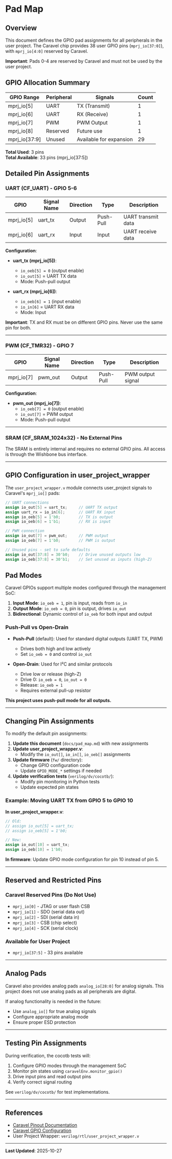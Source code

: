 # Pad Map

## Overview

This document defines the GPIO pad assignments for all peripherals in the user project. The Caravel chip provides 38 user GPIO pins (`mprj_io[37:0]`), with `mprj_io[4:0]` reserved by Caravel.

**Important**: Pads 0-4 are reserved by Caravel and must not be used by the user project.

## GPIO Allocation Summary

| GPIO Range  | Peripheral | Signals                | Count |
|-------------|------------|------------------------|-------|
| mprj_io[5]  | UART       | TX (Transmit)          | 1     |
| mprj_io[6]  | UART       | RX (Receive)           | 1     |
| mprj_io[7]  | PWM        | PWM Output             | 1     |
| mprj_io[8]  | Reserved   | Future use             | 1     |
| mprj_io[37:9] | Unused   | Available for expansion| 29    |

**Total Used**: 3 pins  
**Total Available**: 33 pins (mprj_io[37:5])

## Detailed Pin Assignments

### UART (CF_UART) - GPIO 5-6

| GPIO      | Signal Name | Direction | Type      | Description                    |
|-----------|-------------|-----------|-----------|--------------------------------|
| mprj_io[5]| uart_tx     | Output    | Push-Pull | UART transmit data             |
| mprj_io[6]| uart_rx     | Input     | Input     | UART receive data              |

**Configuration**:
- **uart_tx (mprj_io[5])**:
  - `io_oeb[5] = 0` (output enable)
  - `io_out[5]` = UART TX data
  - Mode: Push-pull output
  
- **uart_rx (mprj_io[6])**:
  - `io_oeb[6] = 1` (input enable)
  - `io_in[6]` = UART RX data
  - Mode: Input

**Important**: TX and RX must be on different GPIO pins. Never use the same pin for both.

---

### PWM (CF_TMR32) - GPIO 7

| GPIO      | Signal Name | Direction | Type      | Description                    |
|-----------|-------------|-----------|-----------|--------------------------------|
| mprj_io[7]| pwm_out     | Output    | Push-Pull | PWM output signal              |

**Configuration**:
- **pwm_out (mprj_io[7])**:
  - `io_oeb[7] = 0` (output enable)
  - `io_out[7]` = PWM output
  - Mode: Push-pull output

---

### SRAM (CF_SRAM_1024x32) - No External Pins

The SRAM is entirely internal and requires no external GPIO pins. All access is through the Wishbone bus interface.

---

## GPIO Configuration in user_project_wrapper

The `user_project_wrapper.v` module connects user_project signals to Caravel's `mprj_io[]` pads:

```verilog
// UART connections
assign io_out[5] = uart_tx;     // UART TX output
assign uart_rx = io_in[6];      // UART RX input
assign io_oeb[5] = 1'b0;        // TX is output
assign io_oeb[6] = 1'b1;        // RX is input

// PWM connection
assign io_out[7] = pwm_out;     // PWM output
assign io_oeb[7] = 1'b0;        // PWM is output

// Unused pins - set to safe defaults
assign io_out[37:8] = 30'b0;    // Drive unused outputs low
assign io_oeb[37:8] = 30'b1;    // Set unused as inputs (high-Z)
```

## Pad Modes

Caravel GPIOs support multiple modes configured through the management SoC:

1. **Input Mode**: `io_oeb = 1`, pin is input, reads from `io_in`
2. **Output Mode**: `io_oeb = 0`, pin is output, drives `io_out`
3. **Bidirectional**: Dynamic control of `io_oeb` for both input and output

### Push-Pull vs Open-Drain

- **Push-Pull** (default): Used for standard digital outputs (UART TX, PWM)
  - Drives both high and low actively
  - Set `io_oeb = 0` and control `io_out`

- **Open-Drain**: Used for I²C and similar protocols
  - Drive low or release (high-Z)
  - Drive 0: `io_oeb = 0`, `io_out = 0`
  - Release: `io_oeb = 1`
  - Requires external pull-up resistor

**This project uses push-pull mode for all outputs.**

---

## Changing Pin Assignments

To modify the default pin assignments:

1. **Update this document** (`docs/pad_map.md`) with new assignments
2. **Update user_project_wrapper.v**:
   - Modify the `io_out[]`, `io_in[]`, `io_oeb[]` assignments
3. **Update firmware** (`fw/` directory):
   - Change GPIO configuration code
   - Update `GPIO_MODE_*` settings if needed
4. **Update verification tests** (`verilog/dv/cocotb/`):
   - Modify pin monitoring in Python tests
   - Update expected pin states

### Example: Moving UART TX from GPIO 5 to GPIO 10

**In user_project_wrapper.v**:
```verilog
// Old:
// assign io_out[5] = uart_tx;
// assign io_oeb[5] = 1'b0;

// New:
assign io_out[10] = uart_tx;
assign io_oeb[10] = 1'b0;
```

**In firmware**:
Update GPIO mode configuration for pin 10 instead of pin 5.

---

## Reserved and Restricted Pins

### Caravel Reserved Pins (Do Not Use)
- `mprj_io[0]` - JTAG or user flash CSB
- `mprj_io[1]` - SDO (serial data out)  
- `mprj_io[2]` - SDI (serial data in)
- `mprj_io[3]` - CSB (chip select)
- `mprj_io[4]` - SCK (serial clock)

### Available for User Project
- `mprj_io[37:5]` - 33 pins available

---

## Analog Pads

Caravel also provides analog pads `analog_io[28:0]` for analog signals. This project does not use analog pads as all peripherals are digital.

If analog functionality is needed in the future:
- Use `analog_io[]` for true analog signals
- Configure appropriate analog mode
- Ensure proper ESD protection

---

## Testing Pin Assignments

During verification, the cocotb tests will:
1. Configure GPIO modes through the management SoC
2. Monitor pin states using `caravelEnv.monitor_gpio()`
3. Drive input pins and read output pins
4. Verify correct signal routing

See `verilog/dv/cocotb/` for test implementations.

---

## References

- [Caravel Pinout Documentation](https://caravel-harness.readthedocs.io/en/latest/pinout.html)
- [Caravel GPIO Configuration](https://caravel-harness.readthedocs.io/en/latest/gpio.html)
- User Project Wrapper: `verilog/rtl/user_project_wrapper.v`

---

**Last Updated**: 2025-10-27
